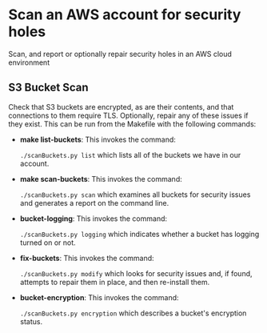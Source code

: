 # Scan an AWS account for security holes

Scan, and report or optionally repair security holes in an AWS cloud environment

## S3 Bucket Scan

Check that S3 buckets are encrypted, as are their contents, and that connections to them require TLS. Optionally, repair any of these issues if they exist. This can be run from the Makefile with the following commands:

* **make list-buckets**: This invokes the command:

	`./scanBuckets.py list` which lists all of the buckets we have in our account.

* **make scan-buckets**: This invokes the command:

	`./scanBuckets.py scan` which examines all buckets for security issues and generates a report on the command line.

* **bucket-logging**: This invokes the command:

	`./scanBuckets.py logging` which indicates whether a bucket has logging turned on or not.

* **fix-buckets**: This invokes the command:

	`./scanBuckets.py modify` which looks for security issues and, if found, attempts to repair them in place, and then re-install them.

* **bucket-encryption**: This invokes the command:

	`./scanBuckets.py encryption` which describes a bucket's encryption status.



